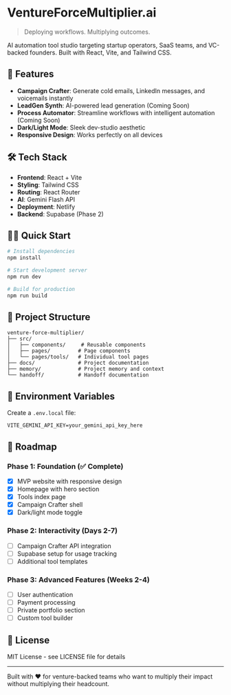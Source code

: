 # VentureForceMultiplier.ai

> Deploying workflows. Multiplying outcomes.

AI automation tool studio targeting startup operators, SaaS teams, and VC-backed founders. Built with React, Vite, and Tailwind CSS.

## 🚀 Features

- **Campaign Crafter**: Generate cold emails, LinkedIn messages, and voicemails instantly
- **LeadGen Synth**: AI-powered lead generation (Coming Soon)
- **Process Automator**: Streamline workflows with intelligent automation (Coming Soon)
- **Dark/Light Mode**: Sleek dev-studio aesthetic
- **Responsive Design**: Works perfectly on all devices

## 🛠️ Tech Stack

- **Frontend**: React + Vite
- **Styling**: Tailwind CSS
- **Routing**: React Router
- **AI**: Gemini Flash API
- **Deployment**: Netlify
- **Backend**: Supabase (Phase 2)

## 🏃‍♂️ Quick Start

```bash
# Install dependencies
npm install

# Start development server
npm run dev

# Build for production
npm run build
```

## 📁 Project Structure

```
venture-force-multiplier/
├── src/
│   ├── components/     # Reusable components
│   ├── pages/         # Page components
│   └── pages/tools/   # Individual tool pages
├── docs/              # Project documentation
├── memory/            # Project memory and context
└── handoff/           # Handoff documentation
```

## 🔧 Environment Variables

Create a `.env.local` file:

```
VITE_GEMINI_API_KEY=your_gemini_api_key_here
```

## 🎯 Roadmap

### Phase 1: Foundation (✅ Complete)
- [x] MVP website with responsive design
- [x] Homepage with hero section
- [x] Tools index page
- [x] Campaign Crafter shell
- [x] Dark/light mode toggle

### Phase 2: Interactivity (Days 2-7)
- [ ] Campaign Crafter API integration
- [ ] Supabase setup for usage tracking
- [ ] Additional tool templates

### Phase 3: Advanced Features (Weeks 2-4)
- [ ] User authentication
- [ ] Payment processing
- [ ] Private portfolio section
- [ ] Custom tool builder

## 📄 License

MIT License - see LICENSE file for details

---

Built with ❤️ for venture-backed teams who want to multiply their impact without multiplying their headcount.